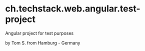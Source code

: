 # ch.techstack.web.angular.test-project
Angular project for test purposes

by Tom S. from Hamburg - Germany

